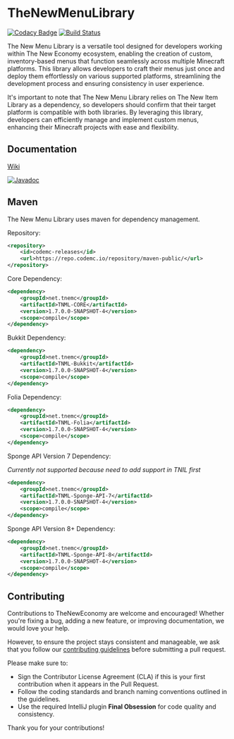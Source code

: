 # TheNewMenuLibrary

[![Codacy Badge](https://app.codacy.com/project/badge/Grade/a4759b6313274de3b27108c0de5987fd)](https://www.codacy.com/gh/TheNewEconomy/TNML/dashboard?utm_source=github.com&amp;utm_medium=referral&amp;utm_content=TheNewEconomy/TNML&amp;utm_campaign=Badge_Grade)
[![Build Status](https://ci.codemc.io/job/creatorfromhell/job/TheNewMenuLibrary/badge/icon)](https://ci.codemc.io/job/creatorfromhell/job/TheNewMenuLibrary/)

The New Menu Library is a versatile tool designed for developers working within The New Economy ecosystem, enabling the creation of custom, inventory-based menus that function seamlessly across multiple Minecraft platforms. This library allows developers to craft their menus just once and deploy them effortlessly on various supported platforms, streamlining the development process and ensuring consistency in user experience.

It's important to note that The New Menu Library relies on The New Item Library as a dependency, so developers should confirm that their target platform is compatible with both libraries. By leveraging this library, developers can efficiently manage and implement custom menus, enhancing their Minecraft projects with ease and flexibility.

## Documentation

[Wiki](https://github.com/TheNewEconomy/TNML/wiki/)

[![Javadoc](https://img.shields.io/badge/JavaDoc-Online-green)](https://theneweconomy.github.io/TNML/javadoc/)


## Maven
The New Menu Library uses maven for dependency management.

Repository:
```XML
<repository>
    <id>codemc-releases</id>
    <url>https://repo.codemc.io/repository/maven-public/</url>
</repository>
```

Core Dependency:
```XML
<dependency>
    <groupId>net.tnemc</groupId>
    <artifactId>TNML-CORE</artifactId>
    <version>1.7.0.0-SNAPSHOT-4</version>
    <scope>compile</scope>
</dependency>
```

Bukkit Dependency:
```XML
<dependency>
    <groupId>net.tnemc</groupId>
    <artifactId>TNML-Bukkit</artifactId>
    <version>1.7.0.0-SNAPSHOT-4</version>
    <scope>compile</scope>
</dependency>
```

Folia Dependency:
```XML
<dependency>
    <groupId>net.tnemc</groupId>
    <artifactId>TNML-Folia</artifactId>
    <version>1.7.0.0-SNAPSHOT-4</version>
    <scope>compile</scope>
</dependency>
```

Sponge API Version 7 Dependency:

*Currently not supported because need to add support in TNIL first*

```XML
<dependency>
    <groupId>net.tnemc</groupId>
    <artifactId>TNML-Sponge-API-7</artifactId>
    <version>1.7.0.0-SNAPSHOT-4</version>
    <scope>compile</scope>
</dependency>
```

Sponge API Version 8+ Dependency:

```XML
<dependency>
    <groupId>net.tnemc</groupId>
    <artifactId>TNML-Sponge-API-8</artifactId>
    <version>1.7.0.0-SNAPSHOT-4</version>
    <scope>compile</scope>
</dependency>
```

## Contributing

Contributions to TheNewEconomy are welcome and encouraged! Whether you're fixing a bug, adding a new feature, or improving documentation, we would love your help.

However, to ensure the project stays consistent and manageable, we ask that you follow our [contributing guidelines](.contributing/contributing.md) before submitting a pull request.

Please make sure to:

- Sign the Contributor License Agreement (CLA) if this is your first contribution when it appears in the Pull Request.
- Follow the coding standards and branch naming conventions outlined in the guidelines.
- Use the required IntelliJ plugin **Final Obsession** for code quality and consistency.

Thank you for your contributions!
